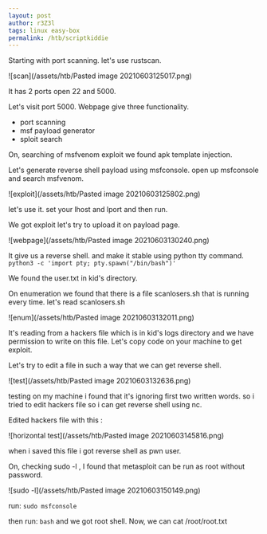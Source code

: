 ```yaml
---
layout: post
author: r3Z3l
tags: linux easy-box
permalink: /htb/scriptkiddie
---
```


Starting with port scanning.
let's use rustscan.

![scan](/assets/htb/Pasted image 20210603125017.png)

It has 2 ports open 22 and 5000.

Let's visit port 5000.
Webpage give three functionality.
- port scanning
- msf payload generator
- sploit search

On, searching of msfvenom exploit we found apk template injection.

Let's generate reverse shell payload using msfconsole.
open up msfconsole and search msfvenom.

![exploit](/assets/htb/Pasted image 20210603125802.png)

let's use it.
set your lhost and lport and then run.

We got exploit let's try to upload it on payload page.

![webpage](/assets/htb/Pasted image 20210603130240.png)

It give us a reverse shell.
and make it stable using python tty command.
```python3 -c 'import pty; pty.spawn("/bin/bash")'```


We found the user.txt in kid's directory.

On enumeration we found that there is a file scanlosers.sh that is running every time.
let's read scanlosers.sh

![enum](/assets/htb/Pasted image 20210603132011.png)

It's reading from a hackers file which is in kid's logs directory and we have permission to write on this file.
Let's copy code on your machine to get exploit.

Let's try to edit a file in such a way that we can get reverse shell.

![test](/assets/htb/Pasted image 20210603132636.png)

testing on my machine i found that it's ignoring first two written words.
so i tried to edit hackers file so i can get reverse shell using nc.


Edited hackers file with this :

![horizontal test](/assets/htb/Pasted image 20210603145816.png)

when i saved this file i got reverse shell as pwn user.

On, checking sudo -l , I found that metasploit can be run as root without password.

![sudo -l](/assets/htb/Pasted image 20210603150149.png)

run:
```sudo msfconsole```

then run:
```bash```
and we got root shell.
Now, we can cat /root/root.txt
